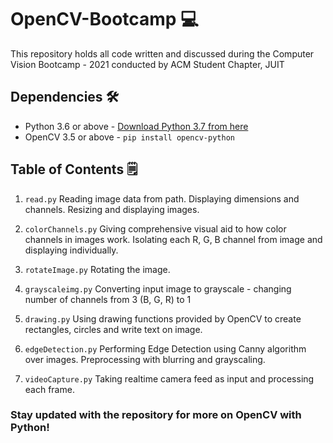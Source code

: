 # OpenCV-Bootcamp 💻
This repository holds all code written and discussed during the Computer Vision Bootcamp - 2021 conducted by ACM Student Chapter, JUIT

## Dependencies 🛠️
* Python 3.6 or above - [Download Python 3.7 from here](https://www.python.org/downloads/release/python-379/)
* OpenCV 3.5 or above - `pip install opencv-python` 

## Table of Contents 🗒️ 

1. `read.py` 
Reading image data from path. Displaying dimensions and channels. Resizing and displaying images.

2. `colorChannels.py`
Giving comprehensive visual aid to how color channels in images work. Isolating each R, G, B channel from image and displaying individually.

3. `rotateImage.py`
Rotating the image.

4. `grayscaleimg.py`
Converting input image to grayscale - changing number of channels from 3 (B, G, R) to 1

5. `drawing.py`
Using drawing functions provided by OpenCV to create rectangles, circles and write text on image.

6. `edgeDetection.py`
Performing Edge Detection using Canny algorithm over images. Preprocessing with blurring and grayscaling.

7. `videoCapture.py`
Taking realtime camera feed as input and processing each frame.

### Stay updated with the repository for more on OpenCV with Python!
